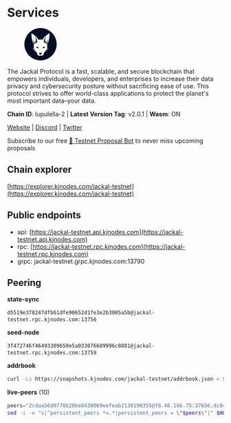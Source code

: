 # Services

<figure><img src="https://raw.githubusercontent.com/kj89/cosmos-images/main/logos/jackal.png" alt=""><figcaption></figcaption></figure>

The Jackal Protocol is a fast, scalable, and secure blockchain that empowers  individuals, developers, and enterprises to increase their data privacy and  cybersecurity posture without sacrificing ease of use. This protocol strives  to offer world-class applications to protect the planet's most important data–your data.

**Chain ID**: lupulella-2 | **Latest Version Tag**: v2.0.1 | **Wasm**: ON

[Website](https://jackalprotocol.com) | [Discord](https://discord.com/invite/5GKym3p6rj) | [Twitter](https://twitter.com/Jackal_Protocol)



Subscribe to our free [🤖 Testnet Proposal Bot](https://t.me/kjnodes_testnet_proposal_bot) to never miss upcoming proposals


## Chain explorer
[https://explorer.kjnodes.com/jackal-testnet](https://explorer.kjnodes.com/jackal-testnet)

## Public endpoints

* api: [https://jackal-testnet.api.kjnodes.com](https://jackal-testnet.api.kjnodes.com)
* rpc: [https://jackal-testnet.rpc.kjnodes.com](https://jackal-testnet.rpc.kjnodes.com)
* grpc: jackal-testnet.grpc.kjnodes.com:13790

## Peering

**state-sync**

```text
d5519e378247dfb61dfe90652d1fe3e2b3005a5b@jackal-testnet.rpc.kjnodes.com:13756
```

**seed-node**

```text
3f472746f46493309650e5a033076689996c8881@jackal-testnet.rpc.kjnodes.com:13759
```

**addrbook**
```bash
curl -Ls https://snapshots.kjnodes.com/jackal-testnet/addrbook.json > $HOME/.canine/config/addrbook.json
```

**live-peers** (10)
```bash
peers="2cdaa56d0778b20be8430069eefeab2138190355@78.46.106.75:37656,dc84774683298e57a848b59b7c0d1a70477b4fc1@213.239.207.175:48656,27238e2f804bf28a14c186a2e0f0ceaae0d2588f@176.9.98.24:30566,344d9c933f936f79f3d62eff5cd0b82775a79dac@162.19.239.230:26656,09d9127972ded9e22f9f11833ed7fcfa149cf1fa@65.109.92.240:19126,bda5e61d05f423919783ff73dc096ac3a8eef5c3@65.108.57.170:26656,fabb22d283df1698de657c2bf4084892362136d6@38.242.237.107:26676,ec78732a7d5bdc1e27e8d7ac1bffe3881c9fb271@65.108.226.183:17556,80420ad774e622bda8e1dfa9b80da11eee7eed1f@144.126.140.252:29656,d5519e378247dfb61dfe90652d1fe3e2b3005a5b@65.109.68.190:13756"
sed -i -e "s|^persistent_peers *=.*|persistent_peers = \"$peers\"|" $HOME/.canine/config/config.toml
```
